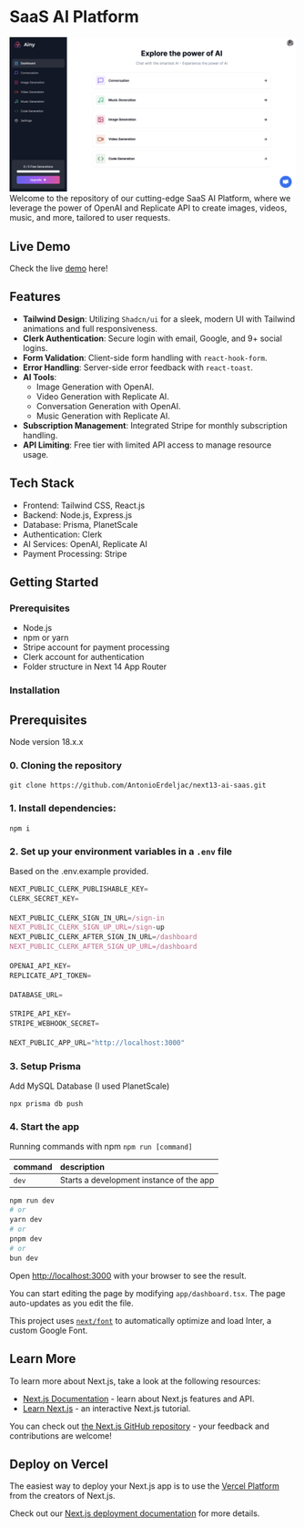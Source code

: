 # SaaS AI Platform

![Web App Preview](./dashboard-mainpage.png)
Welcome to the repository of our cutting-edge SaaS AI Platform, where we leverage the power of OpenAI and Replicate API to create images, videos, music, and more, tailored to user requests.

## Live Demo
Check the live [demo](https://ainy-next14-ai-saas.vercel.app) here!

## Features

- **Tailwind Design**: Utilizing `Shadcn/ui` for a sleek, modern UI with Tailwind animations and full responsiveness.
- **Clerk Authentication**: Secure login with email, Google, and 9+ social logins.
- **Form Validation**: Client-side form handling with `react-hook-form`.
- **Error Handling**: Server-side error feedback with `react-toast`.
- **AI Tools**: 
  - Image Generation with OpenAI.
  - Video Generation with Replicate AI.
  - Conversation Generation with OpenAI.
  - Music Generation with Replicate AI.
- **Subscription Management**: Integrated Stripe for monthly subscription handling.
- **API Limiting**: Free tier with limited API access to manage resource usage.

## Tech Stack

- Frontend: Tailwind CSS, React.js
- Backend: Node.js, Express.js
- Database: Prisma, PlanetScale
- Authentication: Clerk
- AI Services: OpenAI, Replicate AI
- Payment Processing: Stripe

## Getting Started

### Prerequisites

- Node.js
- npm or yarn
- Stripe account for payment processing
- Clerk account for authentication
- Folder structure in Next 14 App Router

### Installation

## Prerequisites
Node version 18.x.x

### 0. Cloning the repository

```shell
git clone https://github.com/AntonioErdeljac/next13-ai-saas.git
```

### 1. Install dependencies:

```shell
npm i
```

### 2. Set up your environment variables in a `.env` file 
Based on the .env.example provided.

```js
NEXT_PUBLIC_CLERK_PUBLISHABLE_KEY=
CLERK_SECRET_KEY=

NEXT_PUBLIC_CLERK_SIGN_IN_URL=/sign-in
NEXT_PUBLIC_CLERK_SIGN_UP_URL=/sign-up
NEXT_PUBLIC_CLERK_AFTER_SIGN_IN_URL=/dashboard
NEXT_PUBLIC_CLERK_AFTER_SIGN_UP_URL=/dashboard

OPENAI_API_KEY=
REPLICATE_API_TOKEN=

DATABASE_URL=

STRIPE_API_KEY=
STRIPE_WEBHOOK_SECRET=

NEXT_PUBLIC_APP_URL="http://localhost:3000"
```

### 3. Setup Prisma

Add MySQL Database (I used PlanetScale)

```shell
npx prisma db push

```


### 4. Start the app
Running commands with npm `npm run [command]`

| command         | description                              |
| :-------------- | :--------------------------------------- |
| `dev`           | Starts a development instance of the app |

```bash
npm run dev
# or
yarn dev
# or
pnpm dev
# or
bun dev
```

Open [http://localhost:3000](http://localhost:3000) with your browser to see the result.

You can start editing the page by modifying `app/dashboard.tsx`. The page auto-updates as you edit the file.

This project uses [`next/font`](https://nextjs.org/docs/basic-features/font-optimization) to automatically optimize and load Inter, a custom Google Font.

## Learn More

To learn more about Next.js, take a look at the following resources:

- [Next.js Documentation](https://nextjs.org/docs) - learn about Next.js features and API.
- [Learn Next.js](https://nextjs.org/learn) - an interactive Next.js tutorial.

You can check out [the Next.js GitHub repository](https://github.com/vercel/next.js/) - your feedback and contributions are welcome!

## Deploy on Vercel

The easiest way to deploy your Next.js app is to use the [Vercel Platform](https://vercel.com/new?utm_medium=default-template&filter=next.js&utm_source=create-next-app&utm_campaign=create-next-app-readme) from the creators of Next.js.


Check out our [Next.js deployment documentation](https://nextjs.org/docs/deployment) for more details.
